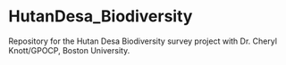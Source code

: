 # HutanDesa_Biodiversity
Repository for the Hutan Desa Biodiversity survey project with Dr. Cheryl Knott/GPOCP, Boston University. 
